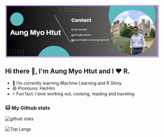 ![Statistics and R Programming](https://github.com/aungmyohtut21/aungmyohtut21/blob/main/Banner.png)

## Hi there 👋, I'm Aung Myo Htut and I ❤️ R.

- 🌱 I’m currently learning Machine Learning and R Shiny
- 😄 Pronouns: He/Him 
- ⚡ Fun fact: I love working out, cooking, reading and traveling 


### 🐱 My Github stats

<div align="left">
      <img src="https://github-readme-stats.vercel.app/api?username=aungmyohtut21&show_icons=true&title_color=ffc857&icon_color=8ac926&text_color=daf7dc&bg_color=151515&hide=["stars"]" alt="github stats" width="350" />
      <br><br>
      <img src="https://github-readme-stats.vercel.app/api/top-langs/?username=aungmyohtut21&show_icons=true&title_color=ffc857&icon_color=8ac926&text_color=daf7dc&bg_color=151515&layout=compact&hide_progress=true" alt="Top Langs" width="250" />
</div>
